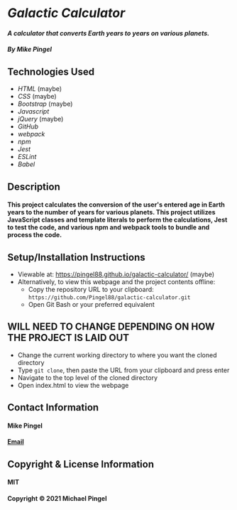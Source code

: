 # _Galactic Calculator_
#### _A calculator that converts Earth years to years on various planets._
#### _By Mike Pingel_
## Technologies Used
* _HTML_ (maybe)
* _CSS_ (maybe)
* _Bootstrap_ (maybe)
* _Javascript_
* _jQuery_ (maybe)
* _GitHub_
* _webpack_
* _npm_
* _Jest_
* _ESLint_
* _Babel_
## Description
#### This project calculates the conversion of the user's entered age in Earth years to the number of years for various planets. This project utilizes JavaScript classes and template literals to perform the calculations, Jest to test the code, and various npm and webpack tools to bundle and process the code.
## Setup/Installation Instructions
* Viewable at: https://pingel88.github.io/galactic-calculator/ (maybe)
* Alternatively, to view this webpage and the project contents offline:
  * Copy the repository URL to your clipboard: `https://github.com/Pingel88/galactic-calculator.git`
  * Open Git Bash or your preferred equivalent
## WILL NEED TO CHANGE DEPENDING ON HOW THE PROJECT IS LAID OUT
  * Change the current working directory to where you want the cloned directory
  * Type `git clone`, then paste the URL from your clipboard and press enter
  * Navigate to the top level of the cloned directory
  * Open index.html to view the webpage
## Contact Information
#### Mike Pingel
#### [Email](mailto:mdpingel@gmail.com?subject=[GitHub]Epicodus%20Project%20-%20Galactic%20Calculator)
## Copyright & License Information
#### MIT
#### Copyright &copy; 2021 Michael Pingel